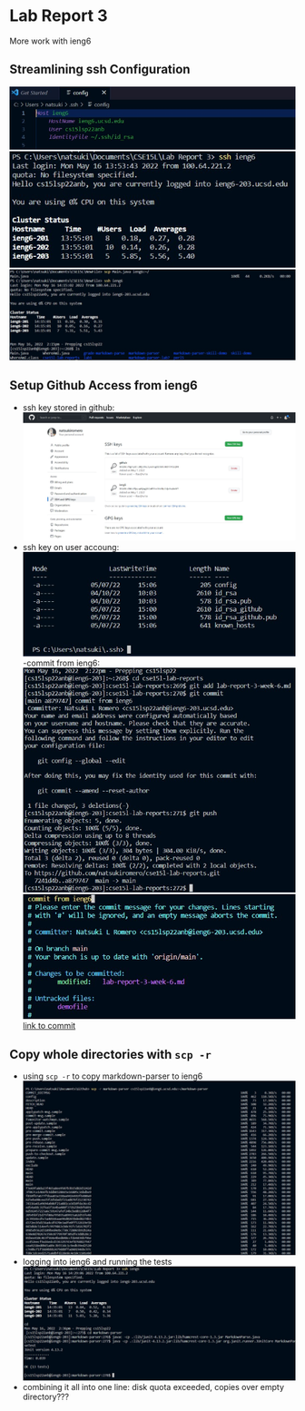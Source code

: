 # Lab Report 3
More work with ieng6 <br>
## Streamlining ssh Configuration <br>
![Image](config.jpg)<br>
![Image](ssh-login.jpg) <br>
![Image](scp.jpg)<br>
## Setup Github Access from ieng6 <br>
- ssh key stored in github: <br>
![Image](github-ssh.jpg) <br>
- ssh key on user accoung: <br>
![Image](id-file.jpg) <br>
-commit from ieng6: <br>
![Image](commit.jpg) <br>
![Image](commit-message.jpg) <br>
[link to commit](https://github.com/natsukiromero/cse15l-lab-reports/commit/a8797473361ae5a3f2635605292868e1fbccf1bb) <br>
## Copy whole directories with ```scp -r``` <br>
- using ```scp -r``` to copy markdown-parser to ieng6
![Image](3.1.jpg) <br>
- logging into ieng6 and running the tests
![Image](test.jpg) <br>
- combining it all into one line:
disk quota exceeded, copies over empty directory???